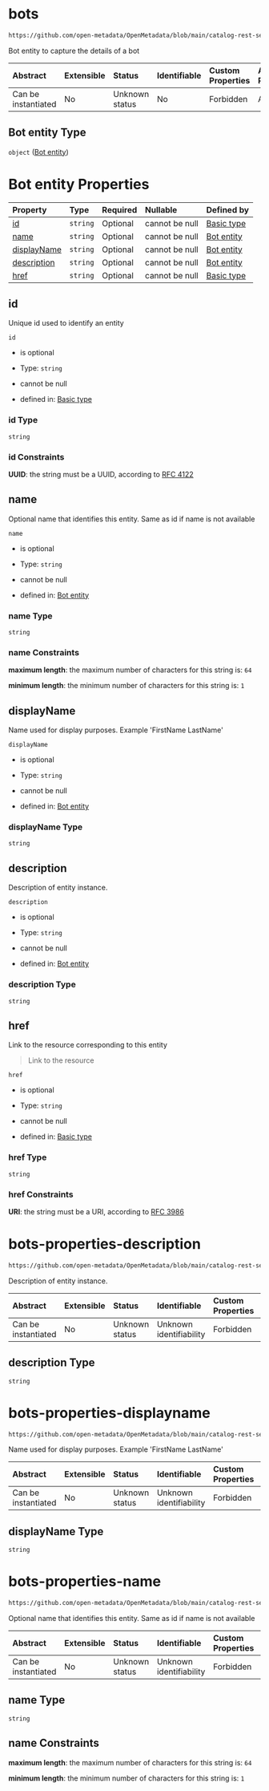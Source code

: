# bots

```txt
https://github.com/open-metadata/OpenMetadata/blob/main/catalog-rest-service/src/main/resources/json/schema/entity/bots.json
```

Bot entity to capture the details of a bot

| Abstract            | Extensible | Status         | Identifiable | Custom Properties | Additional Properties | Access Restrictions | Defined In                                                           |
| :------------------ | :--------- | :------------- | :----------- | :---------------- | :-------------------- | :------------------ | :------------------------------------------------------------------- |
| Can be instantiated | No         | Unknown status | No           | Forbidden         | Allowed               | none                | [bots.json](../../https://github.com/open-metadata/OpenMetadata/blob/main/catalog-rest-service/src/main/resources/json/schema/entity/bots.json "open original schema") |

## Bot entity Type

`object` ([Bot entity](bots.md))

# Bot entity Properties

| Property                    | Type     | Required | Nullable       | Defined by                                                                                                                                                                                                    |
| :-------------------------- | :------- | :------- | :------------- | :------------------------------------------------------------------------------------------------------------------------------------------------------------------------------------------------------------ |
| [id](#id)                   | `string` | Optional | cannot be null | [Basic type](../types/basic.md#basic-definitions-uuid)               |
| [name](#name)               | `string` | Optional | cannot be null | [Bot entity](#bots-properties-name "https://github.com/open-metadata/OpenMetadata/blob/main/catalog-rest-service/src/main/resources/json/schema/entity/bots.json#/properties/name")               |
| [displayName](#displayname) | `string` | Optional | cannot be null | [Bot entity](#bots-properties-displayname "https://github.com/open-metadata/OpenMetadata/blob/main/catalog-rest-service/src/main/resources/json/schema/entity/bots.json#/properties/displayName") |
| [description](#description) | `string` | Optional | cannot be null | [Bot entity](#bots-properties-description "https://github.com/open-metadata/OpenMetadata/blob/main/catalog-rest-service/src/main/resources/json/schema/entity/bots.json#/properties/description") |
| [href](#href)               | `string` | Optional | cannot be null | [Basic type](../types/basic.md#basic-definitions-href)             |

## id

Unique id used to identify an entity

`id`

*   is optional

*   Type: `string`

*   cannot be null

*   defined in: [Basic type](../types/basic.md#basic-definitions-uuid)

### id Type

`string`

### id Constraints

**UUID**: the string must be a UUID, according to [RFC 4122](https://tools.ietf.org/html/rfc4122 "check the specification")

## name

Optional name that identifies this entity. Same as id if name is not available

`name`

*   is optional

*   Type: `string`

*   cannot be null

*   defined in: [Bot entity](#bots-properties-name "https://github.com/open-metadata/OpenMetadata/blob/main/catalog-rest-service/src/main/resources/json/schema/entity/bots.json#/properties/name")

### name Type

`string`

### name Constraints

**maximum length**: the maximum number of characters for this string is: `64`

**minimum length**: the minimum number of characters for this string is: `1`

## displayName

Name used for display purposes. Example 'FirstName LastName'

`displayName`

*   is optional

*   Type: `string`

*   cannot be null

*   defined in: [Bot entity](#bots-properties-displayname "https://github.com/open-metadata/OpenMetadata/blob/main/catalog-rest-service/src/main/resources/json/schema/entity/bots.json#/properties/displayName")

### displayName Type

`string`

## description

Description of entity instance.

`description`

*   is optional

*   Type: `string`

*   cannot be null

*   defined in: [Bot entity](#bots-properties-description "https://github.com/open-metadata/OpenMetadata/blob/main/catalog-rest-service/src/main/resources/json/schema/entity/bots.json#/properties/description")

### description Type

`string`

## href

Link to the resource corresponding to this entity

> Link to the resource

`href`

*   is optional

*   Type: `string`

*   cannot be null

*   defined in: [Basic type](../types/basic.md#basic-definitions-href)

### href Type

`string`

### href Constraints

**URI**: the string must be a URI, according to [RFC 3986](https://tools.ietf.org/html/rfc3986 "check the specification")
# bots-properties-description

```txt
https://github.com/open-metadata/OpenMetadata/blob/main/catalog-rest-service/src/main/resources/json/schema/entity/bots.json#/properties/description
```

Description of entity instance.

| Abstract            | Extensible | Status         | Identifiable            | Custom Properties | Additional Properties | Access Restrictions | Defined In                                                            |
| :------------------ | :--------- | :------------- | :---------------------- | :---------------- | :-------------------- | :------------------ | :-------------------------------------------------------------------- |
| Can be instantiated | No         | Unknown status | Unknown identifiability | Forbidden         | Allowed               | none                | [bots.json*](../../https://github.com/open-metadata/OpenMetadata/blob/main/catalog-rest-service/src/main/resources/json/schema/entity/bots.json "open original schema") |

## description Type

`string`
# bots-properties-displayname

```txt
https://github.com/open-metadata/OpenMetadata/blob/main/catalog-rest-service/src/main/resources/json/schema/entity/bots.json#/properties/displayName
```

Name used for display purposes. Example 'FirstName LastName'

| Abstract            | Extensible | Status         | Identifiable            | Custom Properties | Additional Properties | Access Restrictions | Defined In                                                            |
| :------------------ | :--------- | :------------- | :---------------------- | :---------------- | :-------------------- | :------------------ | :-------------------------------------------------------------------- |
| Can be instantiated | No         | Unknown status | Unknown identifiability | Forbidden         | Allowed               | none                | [bots.json*](../../https://github.com/open-metadata/OpenMetadata/blob/main/catalog-rest-service/src/main/resources/json/schema/entity/bots.json "open original schema") |

## displayName Type

`string`
# bots-properties-name

```txt
https://github.com/open-metadata/OpenMetadata/blob/main/catalog-rest-service/src/main/resources/json/schema/entity/bots.json#/properties/name
```

Optional name that identifies this entity. Same as id if name is not available

| Abstract            | Extensible | Status         | Identifiable            | Custom Properties | Additional Properties | Access Restrictions | Defined In                                                            |
| :------------------ | :--------- | :------------- | :---------------------- | :---------------- | :-------------------- | :------------------ | :-------------------------------------------------------------------- |
| Can be instantiated | No         | Unknown status | Unknown identifiability | Forbidden         | Allowed               | none                | [bots.json*](../../https://github.com/open-metadata/OpenMetadata/blob/main/catalog-rest-service/src/main/resources/json/schema/entity/bots.json "open original schema") |

## name Type

`string`

## name Constraints

**maximum length**: the maximum number of characters for this string is: `64`

**minimum length**: the minimum number of characters for this string is: `1`
